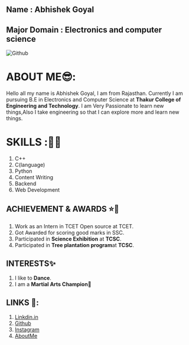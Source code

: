 ## **Name** : **Abhishek Goyal**
## **Major Domain** : **Electronics and computer science**  

![Github](https://www.bleepstatic.com/content/hl-images/2022/04/08/GitHub___headpic.jpg)

# **ABOUT ME😎:** 

Hello all my name is Abhishek Goyal, I am from Rajasthan. Currently I am pursuing B.E in Electronics and Computer Science at **Thakur College of Engineering and Technology**. I am Very Passionate to learn new things,Also I take engineering so that I can explore more and learn new things.

# **SKILLS :👨‍💻**                                  
1. C++
2. C(language)
3. Python
4. Content Writing 
5. Backend 
6. Web Development

## **ACHIEVEMENT & AWARDS ⭐🥇**
1. Work as an Intern in TCET Open source at TCET. 
2. Got Awarded for scoring good marks in SSC.
3. Participated in **Science Exhibition** at **TCSC**.
4. Participated in **Tree plantation program**at **TCSC**.

## **INTERESTS✨**
1. I like to **Dance**.
2. I am a **Martial Arts Champion🥋** 

## **LINKS 📎:**
1. [Linkdin.in](https://www.linkedin.com/in/abhishek-goyal-00b713208/)
2. [Github](https://github.com/Abhishekgoyal007)
3. [Instagram](https://www.instagram.com/abhishek._1601/)
4. [AboutMe](#about-me)